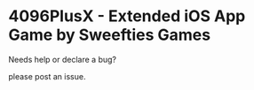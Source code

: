 4096PlusX - Extended iOS App Game by Sweefties Games
==============================
Needs help or declare a bug?

please post an issue.
